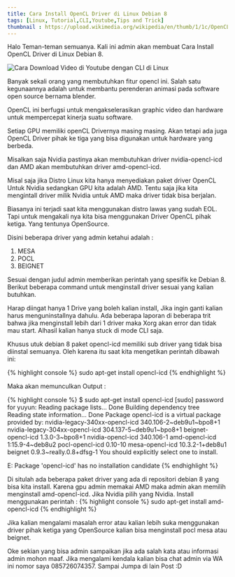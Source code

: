 ```yaml
---
title: Cara Install OpenCL Driver di Linux Debian 8
tags: [Linux, Tutorial,CLI,Youtube,Tips and Trick]
thumbnail : https://upload.wikimedia.org/wikipedia/en/thumb/1/1c/OpenCL_Logo.svg/1200px-OpenCL_Logo.svg.png
---
```


Halo Teman-teman semuanya. Kali ini admin akan membuat Cara Install OpenCL Driver di Linux Debian 8.

![Cara Download Video di Youtube dengan CLI di Linux](https://upload.wikimedia.org/wikipedia/en/thumb/1/1c/OpenCL_Logo.svg/1200px-OpenCL_Logo.svg.png  "Cara Install OpenCL Driver di Linux Debian 8")

Banyak sekali orang yang membutuhkan fitur opencl ini. Salah satu kegunaannya adalah untuk membantu perenderan animasi pada software open source bernama blender.

OpenCL ini berfugsi untuk mengakselerasikan graphic video dan hardware untuk mempercepat kinerja suatu software.

Setiap GPU memiliki openCL Drivernya masing masing. Akan tetapi ada juga OpenCL Driver pihak ke tiga yang bisa digunakan untuk hardware yang berbeda.

Misalkan saja Nvidia pastinya akan membutuhkan driver nvidia-opencl-icd dan AMD akan membutuhkan driver amd-opencl-icd.

Misal saja jika Distro Linux kita hanya menyediakan paket driver OpenCL Untuk Nvidia sedangkan GPU kita adalah AMD. Tentu saja jika kita mengintall driver milik Nvidia untuk AMD maka driver tidak bisa berjalan.

Biasanya ini terjadi saat kita menggunakan distro lawas yang sudah EOL. Tapi untuk mengakali nya kita bisa menggunakan Driver OpenCL pihak ketiga. Yang tentunya OpenSource.

Disini beberapa driver yang admin ketahui adalah :
1. MESA
2. POCL
3. BEIGNET

Sesuai dengan judul admin memberikan perintah yang spesifik ke Debian 8. Berikut beberapa command untuk menginstall driver sesuai yang kalian butuhkan.

Harap diingat hanya 1 Drive yang boleh kalian install, Jika ingin ganti kalian harus menguninstallnya dahulu. Ada beberapa laporan di beberapa trit bahwa jika menginstall lebih dari 1 driver maka Xorg akan error dan tidak mau start. Alhasil kalian hanya stuck di mode CLI saja.

Khusus utuk debian 8 paket opencl-icd memiliki sub driver yang tidak bisa diinstal semuanya. Oleh karena itu saat kita mengetikan perintah dibawah ini:

{% highlight console %}
sudo apt-get install opencl-icd
{% endhighlight %}

Maka akan memunculkan Output :

{% highlight console %}
$ sudo apt-get install opencl-icd
[sudo] password for yuyun: 
Reading package lists... Done
Building dependency tree       
Reading state information... Done
Package opencl-icd is a virtual package provided by:
  nvidia-legacy-340xx-opencl-icd 340.106-2~deb9u1~bpo8+1
  nvidia-legacy-304xx-opencl-icd 304.137-5~deb9u1~bpo8+1
  beignet-opencl-icd 1.3.0-3~bpo8+1
  nvidia-opencl-icd 340.106-1
  amd-opencl-icd 1:15.9-4~deb8u2
  pocl-opencl-icd 0.10-10
  mesa-opencl-icd 10.3.2-1+deb8u1
  beignet 0.9.3~really.0.8+dfsg-1
You should explicitly select one to install.

E: Package 'opencl-icd' has no installation candidate
{% endhighlight %}

Di situlah ada beberapa paket driver yang ada di repositori debian 8 yang bisa kita install. Karena gpu admin memakai AMD maka admin akan memilih menginstall amd-opencl-icd. Jika Nvidia pilih yang Nvidia. Install menggunakan perintah : 
{% highlight console %}
sudo apt-get install amd-opencl-icd
{% endhighlight %}

Jika kalian mengalami masalah error atau kalian lebih suka menggunakan driver pihak ketiga yang OpenSource kalian bisa menginstall pocl mesa atau beignet.

Oke sekian yang bisa admin sampaikan jika ada salah kata atau informasi admin mohon maaf. Jika mengalami kendala kalian bisa chat admin via WA ini nomor saya 085726074357. Sampai Jumpa di lain Post :D